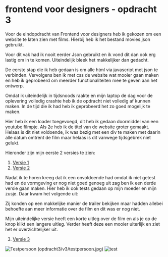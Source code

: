 # frontend voor designers - opdracht 3

Voor de eindopdracht van Frontend voor designers heb ik gekozen om een website te laten zien met films. Hierbij heb ik het bestand movies.json gebruikt. 

Voor dit vak had ik nooit eerder Json gebruikt en ik vond dit dan ook erg lastig om in te komen. Uiteindelijk bleek het makkelijker dan gedacht. 

De eerste stap die ik heb gedaan is om alle html via javascript met json te verbinden. Vervolgens ben ik met css de website wat mooier gaan maken en heb ik geprobeerd om meerder functionaliteiten mee te geven aan het ontwerp. 

Omdat ik uiteindelijk in tijdsnoods raakte en mijn laptop de dag voor de oplevering volledig crashte heb ik de opdracht niet volledig af kunnen maken. In de tijd die ik had heb ik geprobeerd het zo goed mogelijk te maken. 

Hier heb ik een loader toegevoegd, dit heb ik gedaan doormiddel van een youtube filmpje. Als 2e heb ik de titel van de website groter gemaakt. Helaas is dit niet voldoende, ik was bezig met een div te maken met daarin alle datum omtrent de film maar helaas is dit vanwege tijdsgebrek niet gelukt.

Hieronder zijn mijn eerste 2 versies te zien:
1. [Versie 1](https://joskesambros.github.io/frontendvoordesigners/opdracht3/v1/)
2. [Versie 2](https://joskesambros.github.io/frontendvoordesigners/opdracht3/v1/Uiteindelijke)


Nadat ik te horen kreeg dat ik een onvoldoende had omdat ik niet getest had en de vormgeving er nog niet goed genoeg uit zag ben ik een derde versie gaan maken. Hier heb ik ook tests gedaan op mijn moeder en mijn zusje. Daar kwam het volgende uit:

Zij konden op een makkelijke manier de trailer bekijken maar hadden allebei behoefte aan meer informatie over de film en dit was er nog niet. 

Mijn uiteindelijke versie heeft een korte uitleg over de film en als je op de knop klikt een langere uitleg. Verder heeft deze een mooier uiterlijk en ziet het er overzichtelijker uit.

3. [Versie 3](https://joskesambros.github.io/frontendvoordesigners/opdracht3/v3/)

![Testpersoon](opdracht3/v3/testpersoon.jpg"Testpersoon")
(opdracht3/v3/testpersoon.jpg)
<img src="joskesambros/frontendvoordesigners/opdracht3/v3/testpersoon.jpg" alt="test">
